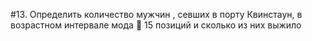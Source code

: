 #13.	Определить количество мужчин , севших в порту Квинстаун, в возрастном интервале мода  15 позиций и сколько из них выжило
